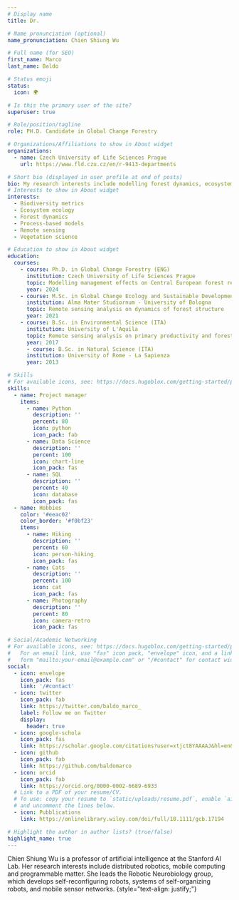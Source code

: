 ```yaml
---
# Display name
title: Dr.

# Name pronunciation (optional)
name_pronunciation: Chien Shiung Wu

# Full name (for SEO)
first_name: Marco
last_name: Baldo

# Status emoji
status:
  icon: 🌍

# Is this the primary user of the site?
superuser: true

# Role/position/tagline
role: PH.D. Candidate in Global Change Forestry

# Organizations/Affiliations to show in About widget
organizations:
  - name: Czech University of Life Sciences Prague
    url: https://www.fld.czu.cz/en/r-9413-departments

# Short bio (displayed in user profile at end of posts)
bio: My research interests include modelling forest dynamics, ecosystem ecology and vegetation science.
# Interests to show in About widget
interests:
  - Biodiversity metrics
  - Ecosystem ecology
  - Forest dynamics
  - Process-based models
  - Remote sensing
  - Vegetation science

# Education to show in About widget
education:
  courses:
    - course: Ph.D. in Global Change Forestry (ENG)
      institution: Czech University of Life Sciences Prague
      topic: Modelling management effects on Central European forest resilience
      year: 2024
    - course: M.Sc. in Global Change Ecology and Sustainable Development Goals (ENG)
      institution: Alma Mater Studiornum - University of Bologna
      topic: Remote sensing analysis on dynamics of forest structure
      year: 2021
    - course: B.Sc. in Environmental Science (ITA)
      institution: University of L'Aquila
      topic: Remote sensing analysis on primary productivity and forest cover
      year: 2017
      - course: B.Sc. in Natural Science (ITA)
      institution: University of Rome - La Sapienza
      year: 2013

# Skills
# For available icons, see: https://docs.hugoblox.com/getting-started/page-builder/#icons
skills:
  - name: Project manager
    items:
      - name: Python
        description: ''
        percent: 80
        icon: python
        icon_pack: fab
      - name: Data Science
        description: ''
        percent: 100
        icon: chart-line
        icon_pack: fas
      - name: SQL
        description: ''
        percent: 40
        icon: database
        icon_pack: fas
  - name: Hobbies
    color: '#eeac02'
    color_border: '#f0bf23'
    items:
      - name: Hiking
        description: ''
        percent: 60
        icon: person-hiking
        icon_pack: fas
      - name: Cats
        description: ''
        percent: 100
        icon: cat
        icon_pack: fas
      - name: Photography
        description: ''
        percent: 80
        icon: camera-retro
        icon_pack: fas

# Social/Academic Networking
# For available icons, see: https://docs.hugoblox.com/getting-started/page-builder/#icons
#   For an email link, use "fas" icon pack, "envelope" icon, and a link in the
#   form "mailto:your-email@example.com" or "/#contact" for contact widget.
social:
  - icon: envelope
    icon_pack: fas
    link: '/#contact'
  - icon: twitter
    icon_pack: fab
    link: https://twitter.com/baldo_marco_
    label: Follow me on Twitter
    display:
      header: true
  - icon: google-schola
    icon_pack: fas
    link: https://scholar.google.com/citations?user=xtjct8YAAAAJ&hl=en&oi=ao
  - icon: github
    icon_pack: fab
    link: https://github.com/baldomarco
  - icon: orcid
    icon_pack: fab
    link: https://orcid.org/0000-0002-6689-6933
  # Link to a PDF of your resume/CV.
  # To use: copy your resume to `static/uploads/resume.pdf`, enable `ai` icons in `params.yaml`,
  # and uncomment the lines below.
  - icon: Pubblications
    link: https://onlinelibrary.wiley.com/doi/full/10.1111/gcb.17194

# Highlight the author in author lists? (true/false)
highlight_name: true
---
```


Chien Shiung Wu is a professor of artificial intelligence at the Stanford AI Lab. Her research interests include distributed robotics, mobile computing and programmable matter. She leads the Robotic Neurobiology group, which develops self-reconfiguring robots, systems of self-organizing robots, and mobile sensor networks.
{style="text-align: justify;"}
